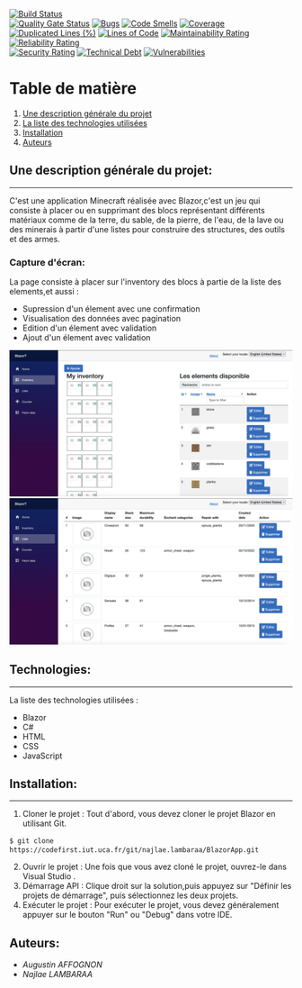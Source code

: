 [![Build Status](https://codefirst.iut.uca.fr/api/badges/najlae.lambaraa/BlazorApp/status.svg)](https://codefirst.iut.uca.fr/najlae.lambaraa/BlazorApp)  
[![Quality Gate Status](https://codefirst.iut.uca.fr/sonar/api/project_badges/measure?project=BlazorApp&metric=alert_status)](https://codefirst.iut.uca.fr/sonar/dashboard?id=BlazorApp)
[![Bugs](https://codefirst.iut.uca.fr/sonar/api/project_badges/measure?project=BlazorApp&metric=bugs)](https://codefirst.iut.uca.fr/sonar/dashboard?id=BlazorApp)
[![Code Smells](https://codefirst.iut.uca.fr/sonar/api/project_badges/measure?project=BlazorApp&metric=code_smells)](https://codefirst.iut.uca.fr/sonar/dashboard?id=BlazorApp) 
[![Coverage](https://codefirst.iut.uca.fr/sonar/api/project_badges/measure?project=BlazorApp&metric=coverage)](https://codefirst.iut.uca.fr/sonar/dashboard?id=BlazorApp)  
[![Duplicated Lines (%)](https://codefirst.iut.uca.fr/sonar/api/project_badges/measure?project=BlazorApp&metric=duplicated_lines_density)](https://codefirst.iut.uca.fr/sonar/dashboard?id=BlazorApp)
[![Lines of Code](https://codefirst.iut.uca.fr/sonar/api/project_badges/measure?project=BlazorApp&metric=ncloc)](https://codefirst.iut.uca.fr/sonar/dashboard?id=BlazorApp)
[![Maintainability Rating](https://codefirst.iut.uca.fr/sonar/api/project_badges/measure?project=BlazorApp&metric=sqale_rating)](https://codefirst.iut.uca.fr/sonar/dashboard?id=BlazorApp)
[![Reliability Rating](https://codefirst.iut.uca.fr/sonar/api/project_badges/measure?project=BlazorApp&metric=reliability_rating)](https://codefirst.iut.uca.fr/sonar/dashboard?id=BlazorApp)  
[![Security Rating](https://codefirst.iut.uca.fr/sonar/api/project_badges/measure?project=BlazorApp&metric=security_rating)](https://codefirst.iut.uca.fr/sonar/dashboard?id=BlazorApp)
[![Technical Debt](https://codefirst.iut.uca.fr/sonar/api/project_badges/measure?project=BlazorApp&metric=sqale_index)](https://codefirst.iut.uca.fr/sonar/dashboard?id=BlazorApp)
[![Vulnerabilities](https://codefirst.iut.uca.fr/sonar/api/project_badges/measure?project=BlazorApp&metric=vulnerabilities)](https://codefirst.iut.uca.fr/sonar/dashboard?id=BlazorApp)  

 
# Table de matière 
1. [Une description générale du projet](#Une-description-générale-du-projet)
2. [La liste des technologies utilisées](#technologies)
3. [Installation](#installation)
3. [Auteurs](#auteurs)

## Une description générale du projet:
***
C'est une application Minecraft réalisée avec Blazor,c'est un jeu qui consiste à placer ou en supprimant des blocs représentant différents matériaux comme de la terre, du sable, de la pierre, de l'eau, de la lave ou des minerais à partir d'une listes pour construire des structures, des outils et des armes.
### Capture d'écran:
La page consiste à placer sur l'inventory des blocs à partie de la liste des elements,et aussi :
* Supression d'un élement avec une confirmation
* Visualisation des données avec pagination
* Edition d'un élement avec validation
* Ajout d'un élement avec validation 


<img src="Images/mineCraft.png" with=25%/>
<img src="Images/list.png" with=25%/>

## Technologies:
***
La liste des technologies utilisées :
* Blazor
* C#
* HTML
* CSS
* JavaScript

## Installation:
***
1.  Cloner le projet : Tout d'abord, vous devez cloner le projet Blazor en utilisant Git.
```
$ git clone https://codefirst.iut.uca.fr/git/najlae.lambaraa/BlazorApp.git

```
2. Ouvrir le projet : Une fois que vous avez cloné le projet, ouvrez-le dans Visual Studio .
3. Démarrage API : Clique droit sur la solution,puis appuyez sur "Définir les projets de démarrage", puis sélectionnez les deux projets.
4. Exécuter le projet : Pour exécuter le projet, vous devez généralement appuyer sur le bouton "Run" ou "Debug" dans votre IDE. 
## Auteurs:
* *Augustin AFFOGNON* 
* *Najlae LAMBARAA*
